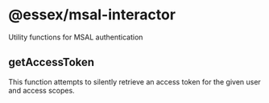 # @essex/msal-interactor

Utility functions for MSAL authentication

## getAccessToken

This function attempts to silently retrieve an access token for the given user and access scopes.
